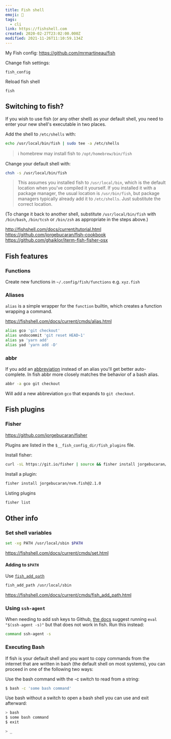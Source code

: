```yaml
---
title: Fish shell
emoji: 🐠
tags:
  - cli
link: https://fishshell.com
created: 2020-02-27T23:02:00.000Z
modified: 2021-11-26T11:10:59.134Z
---
```


My Fish config: https://github.com/mrmartineau/fish

Change fish settings:

```shell
fish_config
```

Reload fish shell

```shell
fish
```

## Switching to fish?

If you wish to use fish (or any other shell) as your default shell, you need to enter your new shell's executable in two places.

Add the shell to `/etc/shells` with:

```sh
echo /usr/local/bin/fish | sudo tee -a /etc/shells
```

> ℹ️ homebrew may install fish to `/opt/homebrew/bin/fish`

Change your default shell with:

```sh
chsh -s /usr/local/bin/fish
```

> This assumes you installed fish to `/usr/local/bin`, which is the default location when you've compiled it yourself. If you installed it with a package manager, the usual location is `/usr/bin/fish`, but package managers typically already add it to `/etc/shells`. Just substitute the correct location.

(To change it back to another shell, substitute `/usr/local/bin/fish` with `/bin/bash`, `/bin/tcsh` or `/bin/zsh` as appropriate in the steps above.)

http://fishshell.com/docs/current/tutorial.html
https://github.com/jorgebucaran/fish-cookbook
https://github.com/ghaiklor/iterm-fish-fisher-osx

## Fish features

### Functions

Create new functions in `~/.config/fish/functions` e.g. `xyz.fish`

### Aliases

`alias` is a simple wrapper for the `function` builtin, which creates a function wrapping a command.

https://fishshell.com/docs/current/cmds/alias.html

```sh
alias gco 'git checkout'
alias undocommit 'git reset HEAD~1'
alias ya 'yarn add'
alias yad 'yarn add -D'
```

### abbr

If you add an [abbreviation](https://fishshell.com/docs/current/cmds/abbr.html) instead of an alias you'll get better auto-complete. In fish abbr more closely matches the behavior of a bash alias.

```sh
abbr -a gco git checkout
```

Will add a new abbreviation `gco` that expands to `git checkout`.

## Fish plugins

### Fisher

https://github.com/jorgebucaran/fisher

Plugins are listed in the `$__fish_config_dir/fish_plugins` file.

Install fisher:

```sh
curl -sL https://git.io/fisher | source && fisher install jorgebucaran/fisher
```

Install a plugin:

```sh
fisher install jorgebucaran/nvm.fish@2.1.0
```

Listing plugins

```sh
fisher list
```

## Other info

### Set shell variables

```sh
set -xg PATH /usr/local/sbin $PATH
```

https://fishshell.com/docs/current/cmds/set.html

#### Adding to `$PATH`

Use [`fish_add_path`](https://fishshell.com/docs/current/cmds/fish_add_path.html)

```sh
fish_add_path /usr/local/sbin
```

https://fishshell.com/docs/current/cmds/fish_add_path.html

### Using `ssh-agent`

When needing to add ssh keys to Github, [the docs](https://docs.github.com/en/authentication/connecting-to-github-with-ssh/generating-a-new-ssh-key-and-adding-it-to-the-ssh-agent#adding-your-ssh-key-to-the-ssh-agent) suggest running `eval "$(ssh-agent -s)"` but that does not work in fish. Run this instead:

```sh
command ssh-agent -s
```

### Executing Bash

If fish is your default shell and you want to copy commands from the internet that are written in bash (the default shell on most systems), you can proceed in one of the following two ways:

Use the bash command with the -c switch to read from a string:

```sh
$ bash -c 'some bash command'
```

Use bash without a switch to open a bash shell you can use and exit afterward:

```sh
> bash
$ some bash command
$ exit

> _
```
